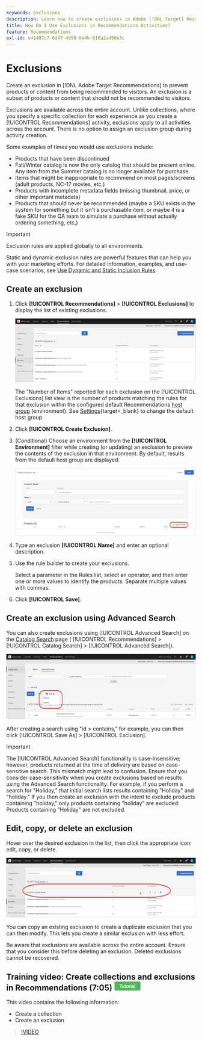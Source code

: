 ```yaml
---
keywords: exclusions
description: Learn how to create exclusions in Adobe [!DNL Target] Recommendations to prevent products or content from being recommended to visitors.
title: How Do I Use Exclusions in Recommendations Activities?
feature: Recommendations
exl-id: e41487c7-6d47-4958-8e4b-616a2ad56b3c
---
```

# Exclusions

Create an exclusion in [!DNL Adobe Target Recommendations] to prevent products or content from being recommended to visitors. An exclusion is a subset of products or content that should not be recommended to visitors.

Exclusions are available across the entire account. Unlike collections, where you specify a specific collection for each experience as you create a [!UICONTROL Recommendations] activity, exclusions apply to all activities across the account. There is no option to assign an exclusion group during activity creation.

Some examples of times you would use exclusions include:

* Products that have been discontinued
* Fall/Winter catalog is now the only catalog that should be present online. Any item from the Summer catalog is no longer available for purchase.
* Items that might be inappropriate to recommend on most pages/screens (adult products, NC-17 movies, etc.)
* Products with incomplete metadata fields (missing thumbnail, price, or other important metadata)
* Products that should never be recommended (maybe a SKU exists in the system for something but it isn't a purchasable item, or maybe it is a fake SKU for the QA team to simulate a purchase without actually ordering something, etc,)

>[!IMPORTANT]
>
>Exclusion rules are applied globally to all environments.
>
>Static and dynamic exclusion rules are powerful features that can help you with your marketing efforts. For detailed information, examples, and use-case scenarios, see [Use Dynamic and Static Inclusion Rules](/help/main/c-recommendations/c-algorithms/use-dynamic-and-static-inclusion-rules.md#concept_4CB5C0FA705D4E449BD0B37B3D987F9F).

## Create an exclusion

1. Click **[!UICONTROL Recommendations]** > **[!UICONTROL Exclusions]** to display the list of existing exclusions.

   ![exclusions_list image](assets/exclusions_list.png)

   The "Number of Items" reported for each exclusion on the [!UICONTROL Exclusions] list view is the number of products matching the rules for that exclusion within the configured default Recommendations [host group](/help/main/administrating-target/hosts.md) (environment). See [Settings](https://experienceleague.corp.adobe.com/docs/target-dev/developer/recommendations.html){target=_blank} to change the default host group.

1. Click **[!UICONTROL Create Exclusion]**.

1. (Conditional) Choose an environment from the **[!UICONTROL Environment]** filter while creating (or updating) an exclusion to preview the contents of the exclusion in that environment. By default, results from the default host group are displayed.

   ![Create Exclusion](/help/main/c-recommendations/c-products/assets/CreateExclusion.png)

1. Type an exclusion **[!UICONTROL Name]** and enter an optional description.

1. Use the rule builder to create your exclusions.

   Select a parameter in the Rules list, select an operator, and then enter one or more values to identify the products. Separate multiple values with commas.

1. Click **[!UICONTROL Save]**.

## Create an exclusion using Advanced Search

You can also create exclusions using [!UICONTROL Advanced Search] on the [Catalog Search](/help/main/c-recommendations/c-products/catalog-search.md#save-as) page ( [!UICONTROL Recommendations] > [!UICONTROL Catalog Search] > [!UICONTROL Advanced Search]). 

![Save as dialog](/help/main/c-recommendations/c-products/assets/save-as.png)

After creating a search using "id > contains," for example, you can then click [!UICONTROL Save As] > [!UICONTROL Exclusion].

>[!IMPORTANT]
>
>The [!UICONTROL Advanced Search] functionality is case-insensitive; however, products returned at the time of delivery are based on case-sensitive search. This mismatch might lead to confusion. Ensure that you consider case-sensitivity when you create exclusions based on results using the Advanced Search functionality. For example, if you perform a search for "Holiday," that initial search lists results containing "Holiday" and "holiday." If you then create an exclusion with the intent to exclude products containing "holiday," only products containing "holiday" are excluded. Products containing "Holiday" are not excluded.

## Edit, copy, or delete an exclusion

Hover over the desired exclusion in the list, then click the appropriate icon: edit, copy, or delete.

![Hover icons for an exclusion](/help/main/c-recommendations/c-products/assets/hover-exclusions.png)

You can copy an existing exclusion to create a duplicate exclusion that you can then modify. This lets you create a similar exclusion with less effort.

Be aware that exclusions are available across the entire account. Ensure that you consider this before deleting an exclusion. Deleted exclusions cannot be recovered.

## Training video: Create collections and exclusions in Recommendations (7:05) ![Tutorial badge](/help/main/assets/tutorial.png)

This video contains the following information:

* Create a collection
* Create an exclusion

>[!VIDEO](https://video.tv.adobe.com/v/27689)

